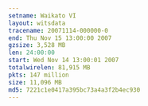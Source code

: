 ```yaml
---
setname: Waikato VI
layout: witsdata
tracename: 20071114-000000-0
end: Thu Nov 15 13:00:00 2007
gzsize: 3,528 MB
len: 24:00:00
start: Wed Nov 14 13:00:01 2007
totalwirelen: 81,915 MB
pkts: 147 million
size: 11,096 MB
md5: 7221c1e0417a395bc73a4a3f2b4ec930
---
```

